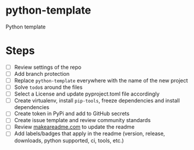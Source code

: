 # python-template

Python template

# Steps

- [ ] Review settings of the repo
- [ ] Add branch protection
- [ ] Replace `python-template` everywhere with the name of the new project
- [ ] Solve `todo`s around the files
- [ ] Select a License and update pyproject.toml file accordingly
- [ ] Create virtualenv, install `pip-tools`, freeze dependencies and install dependencies
- [ ] Create token in PyPi and add to GitHub secrets
- [ ] Create issue template and review community standards
- [ ] Review [makeareadme.com](https://www.makeareadme.com) to update the readme
- [ ] Add labels/badges that apply in the readme (version, release, downloads, python supported, ci, tools, etc.)
